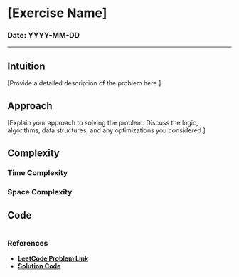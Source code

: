 # [Exercise Name]
### Date: YYYY-MM-DD

---

## Intuition
[Provide a detailed description of the problem here.]

## Approach
[Explain your approach to solving the problem. Discuss the logic, algorithms, data structures, and any optimizations you considered.]

## Complexity

### Time Complexity

### Space Complexity

## Code
```
```

### References
- **[LeetCode Problem Link]()**
- **[Solution Code]()**
